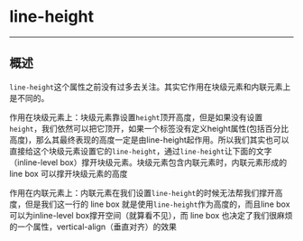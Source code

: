 # line-height

---

## 概述

`line-height`这个属性之前没有过多去关注。其实它作用在块级元素和内联元素上是不同的。

作用在块级元素上：块级元素靠设置`height`顶开高度，但是如果没有设置`height`，我们依然可以把它顶开，如果一个标签没有定义height属性(包括百分比高度)，那么其最终表现的高度一定是由line-height起作用。所以我们其实也可以直接给这个块级元素设置它的`line-height`，通过`line-height`让下面的文字（inline-level box）撑开块级元素。块级元素包含内联元素时，内联元素形成的 line box 可以撑开块级元素的高度

作用在内联元素上：内联元素在我们设置`line-height`的时候无法帮我们撑开高度，但是我们这一行的 line box 就是使用`line-height`作为高度的，而且line box可以为inline-level box撑开空间（就算看不见），而 line box 也决定了我们很麻烦的一个属性，vertical-align（垂直对齐）的效果

